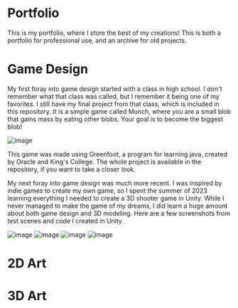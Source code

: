 # Portfolio
This is my portfolio, where I store the best of my creations! This is both a portfolio for professional use, and an archive for old projects.

# Game Design

My first foray into game design started with a class in high school. I don't remember what that class was called, but I remember it being one of my favorites. I still have my final project from that class, which is included in this repository. It is a simple game called Munch, where you are a small blob that gains mass by eating other blobs. Your goal is to become the biggest blob!

![image](https://github.com/vhshelton/Portfolio/assets/90403647/aea3c1cd-ae05-473a-b16b-da150a0403f3)

This game was made using Greenfoot, a program for learning java, created by Oracle and King's College. The whole project is available in the repository, if you want to take a closer look.

My next foray into game design was much more recent. I was inspired by indie games to create my own game, so I spent the summer of 2023 learning everything I needed to create a 3D shooter game in Unity. While I never managed to make the game of my dreams, I did learn a huge amount about both game design and 3D modeling. Here are a few screenshots from test scenes and code I created in Unity.

![image](https://github.com/vhshelton/Portfolio/assets/90403647/644d17d5-c273-46e6-8fe0-ae0275234d80)
![image](https://github.com/vhshelton/Portfolio/assets/90403647/1ba2209f-ff11-4b48-a9fb-13653af4827c)
![image](https://github.com/vhshelton/Portfolio/assets/90403647/bcefb9e7-ce7a-4488-9486-bbda4f5ee77c)
![image](https://github.com/vhshelton/Portfolio/assets/90403647/77057702-cc05-4891-aa68-d19965dabe39)


# 2D Art

# 3D Art
